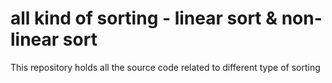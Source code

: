 # all kind of sorting - linear sort & non-linear sort
This repository holds all the source code related to different type of sorting
